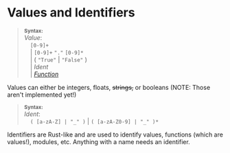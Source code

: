 # Values and Identifiers

> **<sup>Syntax:</sup>**\
> _Value_:\
> &emsp;`[0-9]+`\
> &emsp;| `[0-9]+` `"."` `[0-9]*`\
> &emsp;| ( `"True"` | `"False"` )\
> &emsp;| _Ident_\
> &emsp;| _[Function](./function_decl.md)_

Values can either be integers, floats, ~~strings,~~ or booleans (NOTE: Those aren't implemented yet!)

> **<sup>Syntax:</sup>**\
> _Ident_:\
> &emsp;`( [a-zA-Z] | "_" )` | `( [a-zA-Z0-9] | "_" )*`

Identifiers are Rust-like and are used to identify values, functions (which are values!), modules, etc. Anything with a
name needs an identifier.
